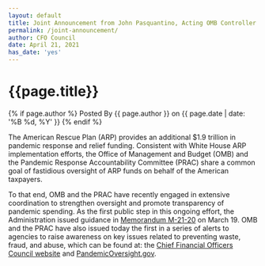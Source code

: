 ```yaml
---
layout: default
title: Joint Announcement from John Pasquantino, Acting OMB Controller and Michael Horowitz, PRAC Chair
permalink: /joint-announcement/
author: CFO Council 
date: April 21, 2021
has_date: 'yes'
---
```


<div class="usa-layout-docs__main desktop:grid-col-12">
    <div class="grid-container font-sans-sm">
        <div class="grid-row grid-gap">
            <div class="usa-layout-docs__main desktop:grid-col-12 font-sans-sm">
                <h1 class="column-centered-heading">{{page.title}}</h1>
                <div class="text-base margin-bottom-2">
                    <div class="margin-top-neg-105">
                        {% if page.author %}
                       Posted By <span class="text-bold">{{ page.author }}</span> on {{ page.date | date: '%B %d, %Y' }}
                        {% endif %}
                    </div>
                </div>
                <p>The American Rescue Plan (ARP) provides an additional $1.9 trillion in pandemic response and relief funding. Consistent with White House ARP implementation efforts, the Office of Management and Budget (OMB) and the Pandemic Response Accountability Committee (PRAC) share a common goal of fastidious oversight of ARP funds on behalf of the American taxpayers.</p>
                <p>To that end, OMB and the PRAC have recently engaged in extensive coordination to strengthen oversight and promote transparency of pandemic spending. As the first public step in this ongoing effort, the Administration issued guidance in <a href="https://www.whitehouse.gov/wp-content/uploads/2021/03/M_21_20.pdf">Memorandum M-21-20</a> on March 19. OMB and the PRAC have also issued today the first in a series of alerts to agencies to raise awareness on key issues related to preventing waste, fraud, and abuse, which can be found at: the <a href="https://www.cfo.gov/">Chief Financial Officers Council website</a> and <a href="https://www.pandemicoversight.gov/media/file/omb-and-prac-payment-integrity-alert">PandemicOversight.gov</a>.</p>
            </div>
        </div>
    </div>
</div>